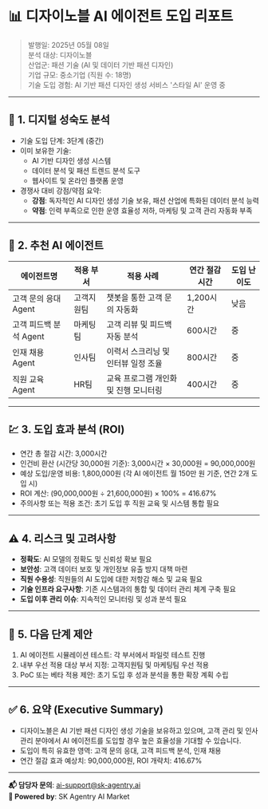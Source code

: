 # 📊 디자이노블 AI 에이전트 도입 리포트

> 발행일: 2025년 05월 08일  
> 분석 대상: 디자이노블  
> 산업군: 패션 기술 (AI 및 데이터 기반 패션 디자인)  
> 기업 규모: 중소기업 (직원 수: 18명)  
> 기술 도입 경험: AI 기반 패션 디자인 생성 서비스 '스타일 AI' 운영 중

---

## 🧭 1. 디지털 성숙도 분석

- 기술 도입 단계: 3단계 (중간)
- 이미 보유한 기술:
  - AI 기반 디자인 생성 시스템
  - 데이터 분석 및 패션 트렌드 분석 도구
  - 웹사이트 및 온라인 플랫폼 운영
- 경쟁사 대비 강점/약점 요약:
  - **강점**: 독자적인 AI 디자인 생성 기술 보유, 패션 산업에 특화된 데이터 분석 능력
  - **약점**: 인력 부족으로 인한 운영 효율성 저하, 마케팅 및 고객 관리 자동화 부족

---

## 🤖 2. 추천 AI 에이전트

| 에이전트명                     | 적용 부서       | 적용 사례                          | 연간 절감 시간 | 도입 난이도 |
|--------------------------------|----------------|-----------------------------------|----------------|--------------|
| 고객 문의 응대 Agent           | 고객지원팀     | 챗봇을 통한 고객 문의 자동화     | 1,200시간      | 낮음         |
| 고객 피드백 분석 Agent        | 마케팅팀       | 고객 리뷰 및 피드백 자동 분석    | 600시간        | 중           |
| 인재 채용 Agent                | 인사팀         | 이력서 스크리닝 및 인터뷰 일정 조율 | 800시간        | 중           |
| 직원 교육 Agent                | HR팀           | 교육 프로그램 개인화 및 진행 모니터링 | 400시간        | 중           |

---

## 💹 3. 도입 효과 분석 (ROI)

- 연간 총 절감 시간: 3,000시간
- 인건비 환산 (시간당 30,000원 기준): 3,000시간 × 30,000원 = 90,000,000원
- 예상 도입/운영 비용: 1,800,000원 (각 AI 에이전트 월 150만 원 기준, 연간 2개 도입 시)
- ROI 계산: (90,000,000원 ÷ 21,600,000원) × 100% = 416.67%
- 주의사항 또는 적용 조건: 초기 도입 후 직원 교육 및 시스템 통합 필요

---

## ⚠️ 4. 리스크 및 고려사항

- **정확도**: AI 모델의 정확도 및 신뢰성 확보 필요
- **보안성**: 고객 데이터 보호 및 개인정보 유출 방지 대책 마련
- **직원 수용성**: 직원들의 AI 도입에 대한 저항감 해소 및 교육 필요
- **기술 인프라 요구사항**: 기존 시스템과의 통합 및 데이터 관리 체계 구축 필요
- **도입 이후 관리 이슈**: 지속적인 모니터링 및 성과 분석 필요

---

## 🚀 5. 다음 단계 제안

1. AI 에이전트 시뮬레이션 테스트: 각 부서에서 파일럿 테스트 진행
2. 내부 우선 적용 대상 부서 지정: 고객지원팀 및 마케팅팀 우선 적용
3. PoC 또는 베타 적용 제안: 초기 도입 후 성과 분석을 통한 확장 계획 수립

---

## ✅ 6. 요약 (Executive Summary)

- 디자이노블은 AI 기반 패션 디자인 생성 기술을 보유하고 있으며, 고객 관리 및 인사 관리 분야에서 AI 에이전트를 도입할 경우 높은 효율성을 기대할 수 있습니다.
- 도입이 특히 유효한 영역: 고객 문의 응대, 고객 피드백 분석, 인재 채용
- 연간 절감 효과 예상치: 90,000,000원, ROI 개략치: 416.67%

---

**📬 담당자 문의**: ai-support@sk-agentry.ai  
**🧠 Powered by**: SK Agentry AI Market